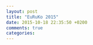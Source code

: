 ```yaml
---
layout: post
title: "EuRuKo 2015"
date: 2015-10-18 22:35:50 +0200
comments: true
categories: 
---
```

